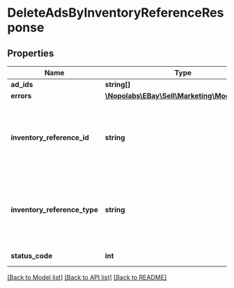 # DeleteAdsByInventoryReferenceResponse

## Properties
Name | Type | Description | Notes
------------ | ------------- | ------------- | -------------
**ad_ids** | **string[]** | The list of ad IDs that were removed from the campaign. | [optional] 
**errors** | [**\Nopolabs\EBay\Sell\Marketing\Model\Error[]**](Error.md) | The container for the errors associated with the request. | [optional] 
**inventory_reference_id** | **string** | The seller&#39;s inventory reference ID for a listing that&#39;s associated with the ad. An inventory reference ID can be either a seller-defined SKU value or an inventoryItemGroupKey. An inventoryItemGroupKey is a value used by the Inventory API to indicate a listing that&#39;s the parent of a inventory item group (a multi-variation listing, such as a listing for shirt that&#39;s available in multiple sizes and colors). You must always specify both an inventory_reference_id and an inventory_reference_type. | [optional] 
**inventory_reference_type** | **string** | Indicates the item type of the listing referenced by inventoryReferenceId, and can be either INVENTORY_ITEM or INVENTORY_ITEM_GROUP. You must always pair an inventory_reference_id with and inventory_reference_type. For implementation help, refer to &lt;a href&#x3D;&#39;https://developer.ebay.com/devzone/rest/api-ref/marketing/types/InventoryReferenceTypeEnum.html&#39;&gt;eBay API documentation&lt;/a&gt; | [optional] 
**status_code** | **int** | An HTTP status code that indicates the response-status of the request. Check this code to see if the ads were successfully deleted. | [optional] 

[[Back to Model list]](../README.md#documentation-for-models) [[Back to API list]](../README.md#documentation-for-api-endpoints) [[Back to README]](../README.md)


